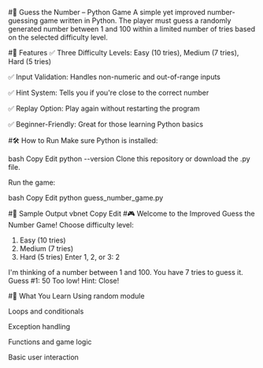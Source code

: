 #🎯 Guess the Number – Python Game
A simple yet improved number-guessing game written in Python. The player must guess a randomly generated number between 1 and 100 within a limited number of tries based on the selected difficulty level.

#🚀 Features
✅ Three Difficulty Levels: Easy (10 tries), Medium (7 tries), Hard (5 tries)

✅ Input Validation: Handles non-numeric and out-of-range inputs

✅ Hint System: Tells you if you're close to the correct number

✅ Replay Option: Play again without restarting the program

✅ Beginner-Friendly: Great for those learning Python basics

#🛠️ How to Run
Make sure Python is installed:

bash
Copy
Edit
python --version
Clone this repository or download the .py file.

Run the game:

bash
Copy
Edit
python guess_number_game.py

#📸 Sample Output
vbnet
Copy
Edit
#🎮 Welcome to the Improved Guess the Number Game!
Choose difficulty level:
1. Easy (10 tries)
2. Medium (7 tries)
3. Hard (5 tries)
Enter 1, 2, or 3: 2

I'm thinking of a number between 1 and 100.
You have 7 tries to guess it.
Guess #1: 50
Too low!
Hint: Close!

#🧠 What You Learn
Using random module

Loops and conditionals

Exception handling

Functions and game logic

Basic user interaction

